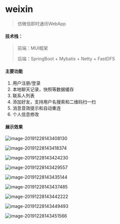 

# weixin
> 仿微信即时通讯WebApp

#### 技术栈：

> 前端：MUI框架
>
> 后端：SpringBoot + Mybatis + Netty + FastDFS

#### 主要功能

1. 用户注册/登录
2. 本地聊天记录，快照等数据缓存
3. 联系人列表
4. 添加好友，支持用户名搜索和二维码扫一扫
5. 消息音效提示和自动重连
6. 个人信息修改

#### 展示效果

![image-20191228143408130](https://i.loli.net/2019/12/28/JQpsayh9dXMLSkP.png)

![image-20191228143418374](https://i.loli.net/2019/12/28/4QeSE2gHwFafsNU.png)

![image-20191228143424230](https://i.loli.net/2019/12/28/LyRalqPJsYhwCbV.png)

![image-20191228143429557](https://i.loli.net/2019/12/28/QHlvr59VENBSCjX.png)

![image-20191228143435144](https://i.loli.net/2019/12/28/8OuPASNfkIqlCWv.png)

![image-20191228143437485](https://i.loli.net/2019/12/28/8Kn54xBaFfRMHOU.png)

![image-20191228143442222](https://i.loli.net/2019/12/28/J83ON5XAKC2ermS.png)

![image-20191228143449493](https://i.loli.net/2019/12/28/l3HvVUOG2QmhMEs.png)

![image-20191228143451566](https://i.loli.net/2019/12/28/RCeib5AvDPj3aJS.png)
